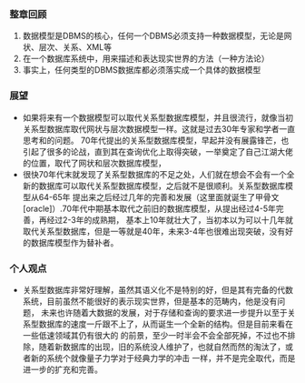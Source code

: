 ### 整章回顾
1. 数据模型是DBMS的核心，任何一个DBMS必须支持一种数据模型，无论是网状、层次、关系、XML等
2. 在一个数据库系统中，用来描述和表达现实世界的方法（一种方法论）
3. 事实上，任何类型的DBMS数据库都必须落实成一个具体的数据模型
### 展望
* 如果将来有一个数据模型可以取代关系型数据库模型，并且很流行，就像当初关系型数据库取代网状与层次数据模型一样。这就是过去30年专家和学者一直思考和的问题。
70年代提出的关系型数据库模型，早起并没有展露锋芒，也引起了很多的论战，直到其在查询优化上取得突破，一举奠定了自己江湖大佬的位置，取代了网状和层次数据库模型，
* 很快70年代末就发现了关系型数据库的不足之处，人们就在想会不会有一个全新的数据库可以取代关系型数据库模型，之后就不是很顺利。关系型数据库模型从64-65年
提出来之后经过几年的完善和发展（这里面就诞生了甲骨文[oracle]）.70年代中期基本取代之前旧的数据库模型，从提出经过4-5年完善，再经过2-3年的成熟期，
基本上10年就壮大了，当初本以为可以十几年就取代关系型数据库，但是一等就是40年，未来3-4年也很难出现突破，没有好的数据库模型作为替补者。
### 个人观点
* 关系型数据库非常好理解，虽然其语义化不是特别的好，但是其有完备的代数系统，目前虽然不能很好的表示现实世界，但是基本的范畴内，他是没有问题，
未来也许随着大数据的发展，对于存储和查询的要求进一步提升以至于关系型数据库的速度一斤跟不上了，从而诞生一个全新的结构。但是目前来看在一些低速领域其仍有很大的
的前景，至少一时半会不会全部死掉，不过也不排除，随着新数据库的出现，旧的系统没人维护了，也就自然而然的淘汰了，或者新的系统个就像量子力学对于经典力学的冲击
一样，并不是完全取代，而是进一步的扩充和完善。
